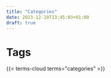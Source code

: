 ```yaml
---
title: "Categories"
date: 2023-12-10T13:45:03+01:00
draft: true
---
```


# Tags
{{< terms-cloud terms="categories" >}}

<!--

command line
masters
nlp
ontology
other
patient voice
phd
python
r
sentiment
shiny
tf-idf
trends
undergraduate

-->
